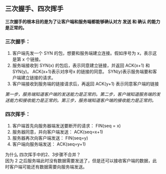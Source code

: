 ## 三次握手、四次挥手

**三次握手的根本目的是为了让客户端和服务端都能够确认对方 发送 和 确认 的能力是正常的。**

### 三次握手：
1. 客户端先发一个 SYN 的包，想要和服务端建立连接。假如序号为 x，表示这是第 x 个链接。
2. 服务端接收到 SYN(x) 的包后，表示同意建立链接，并返回 ACK(x+1) 和 SYN(y)。
ACK(x+1)表示对序号x 的链接的同意。 SYN(y)表示服务端要和客户端建立链接的请求。
3. 客户端接收到服务端的链接请求后，再返回 ACK(y+1) 表示同意客户端的链接

*第一步，服务端知道客户端的发送能力是正常的。第二步，客户端知道服务端的发送能力和接收能力是正常的。第三步，服务端知道客户端的接收能力是正常的。*

### 四次挥手：
1. 客户端首先向服务器端发送要断开的请求： FIN(seq = x)
2. 服务器同意，并向客户端发送： ACK(seq=x+1)
3. 服务器再次向客户端发送： FIN(seq=y)
4. 客户端向服务端发送： ACK(seq=y+1)

为什么 四次挥手中的2、3步骤不合并？  
因为 2 之后服务端此时没有数据需要发送了，但是还可以接收客户端的数据，此时客户端可能还有数据需要向服务端发送。

